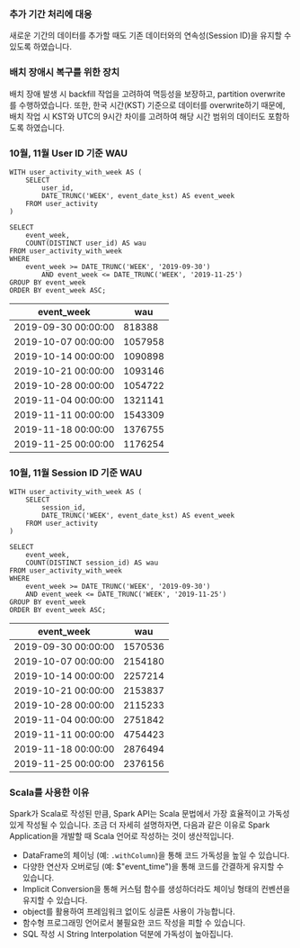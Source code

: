### 추가 기간 처리에 대응

새로운 기간의 데이터를 추가할 때도 기존 데이터와의 연속성(Session ID)을 유지할 수 있도록 하였습니다.

### 배치 장애시 복구를 위한 장치

배치 장애 발생 시 backfill 작업을 고려하여 멱등성을 보장하고, partition overwrite를 수행하였습니다.
또한, 한국 시간(KST) 기준으로 데이터를 overwrite하기 때문에, 배치 작업 시 KST와 UTC의 9시간 차이를 고려하여 해당 시간 범위의 데이터도 포함하도록 하였습니다.

### 10월, 11월 User ID 기준 WAU

```
WITH user_activity_with_week AS (
    SELECT
        user_id,
        DATE_TRUNC('WEEK', event_date_kst) AS event_week
    FROM user_activity
)

SELECT
    event_week,
    COUNT(DISTINCT user_id) AS wau
FROM user_activity_with_week
WHERE
    event_week >= DATE_TRUNC('WEEK', '2019-09-30')
        AND event_week <= DATE_TRUNC('WEEK', '2019-11-25')
GROUP BY event_week
ORDER BY event_week ASC;
```

| event_week          | wau     |
|---------------------|---------|
| 2019-09-30 00:00:00 | 818388  |
| 2019-10-07 00:00:00 | 1057958 |
| 2019-10-14 00:00:00 | 1090898 |
| 2019-10-21 00:00:00 | 1093146 |
| 2019-10-28 00:00:00 | 1054722 |
| 2019-11-04 00:00:00 | 1321141 |
| 2019-11-11 00:00:00 | 1543309 |
| 2019-11-18 00:00:00 | 1376755 |
| 2019-11-25 00:00:00 | 1176254 |

### 10월, 11월 Session ID 기준 WAU

```
WITH user_activity_with_week AS (
    SELECT
        session_id,
        DATE_TRUNC('WEEK', event_date_kst) AS event_week
    FROM user_activity
)

SELECT
    event_week,
    COUNT(DISTINCT session_id) AS wau
FROM user_activity_with_week
WHERE
    event_week >= DATE_TRUNC('WEEK', '2019-09-30')
    AND event_week <= DATE_TRUNC('WEEK', '2019-11-25')
GROUP BY event_week
ORDER BY event_week ASC;
```

| event_week          | wau     |
|---------------------|---------|
| 2019-09-30 00:00:00 | 1570536 |
| 2019-10-07 00:00:00 | 2154180 |
| 2019-10-14 00:00:00 | 2257214 |
| 2019-10-21 00:00:00 | 2153837 |
| 2019-10-28 00:00:00 | 2115233 |
| 2019-11-04 00:00:00 | 2751842 |
| 2019-11-11 00:00:00 | 4754423 |
| 2019-11-18 00:00:00 | 2876494 |
| 2019-11-25 00:00:00 | 2376156 |

### Scala를 사용한 이유

Spark가 Scala로 작성된 만큼, Spark API는 Scala 문법에서 가장 효율적이고 가독성 있게 작성될 수 있습니다.
조금 더 자세히 설명하자면, 다음과 같은 이유로 Spark Application을 개발할 때 Scala 언어로 작성하는 것이 생산적입니다.

- DataFrame의 체이닝 (예: `.withColumn`)을 통해 코드 가독성을 높일 수 있습니다.
- 다양한 연산자 오버로딩 (예: $"event_time")을 통해 코드를 간결하게 유지할 수 있습니다.
- Implicit Conversion을 통해 커스텀 함수를 생성하더라도 체이닝 형태의 컨벤션을 유지할 수 있습니다.
- object를 활용하여 프레임워크 없이도 싱글톤 사용이 가능합니다.
- 함수형 프로그래밍 언어로서 불필요한 코드 작성을 피할 수 있습니다.
- SQL 작성 시 String Interpolation 덕분에 가독성이 높아집니다.

